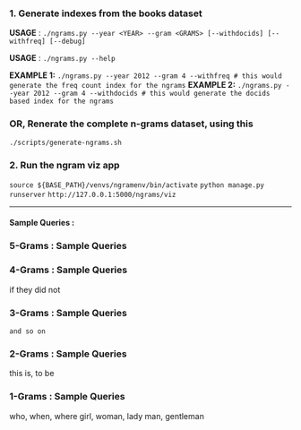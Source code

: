 ### 1. Generate indexes from the books dataset

**USAGE** : `./ngrams.py --year <YEAR> --gram <GRAMS> [--withdocids] [--withfreq] [--debug]`

**USAGE** : `./ngrams.py --help`

**EXAMPLE 1:** `./ngrams.py --year 2012 --gram 4 --withfreq # this would generate the freq count index for the ngrams`
**EXAMPLE 2:** `./ngrams.py --year 2012 --gram 4 --withdocids # this would generate the docids based index for the ngrams`

### **OR**, Renerate the complete n-grams dataset, using this
`./scripts/generate-ngrams.sh`
    
### 2. Run the ngram viz app
`source ${BASE_PATH}/venvs/ngramenv/bin/activate`
`python manage.py runserver`
`http://127.0.0.1:5000/ngrams/viz`

---
####  Sample Queries :

### 5-Grams : Sample Queries

### 4-Grams : Sample Queries
if they did not

### 3-Grams : Sample Queries
    and so on
    
### 2-Grams : Sample Queries
this is, to be

### 1-Grams : Sample Queries
who, when, where
girl, woman, lady
man, gentleman
